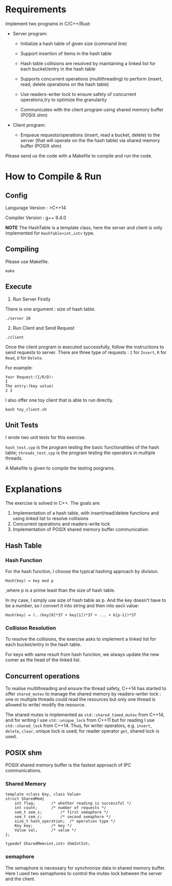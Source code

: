 # Requirements

Implement two programs in C/C++/Rust:

* Server program:

	- Initialize a hash table of given size (command line)

	- Support insertion of items in the hash table
	
	- Hash table collisions are resolved by maintaining a linked list for each bucket/entry in the hash table
	
	- Supports concurrent operations (multithreading) to perform (insert, read, delete operations on the hash table)

	- Use readers-writer lock to ensure safety of concurrent operations,try to optimize the granularity

	- Communicates with the client program using shared memory buffer (POSIX shm)

* Client program:
	- Enqueue requests/operations (insert, read a bucket, delete) to the server (that will operate on the the hash 
	table) via shared memory buffer (POSIX shm)

Please send us the code with a Makefile to compile and run the code.

# How to Compile \& Run

## Config

Langurage Version : \>C++14

Compiler Version : g++ 9.4.0

**NOTE** The HashTable is a template class, here the server and client is only implemented for `HashTable<int,int>` type.

## Compiling

Please use Makefile.

```
make
```

## Execute

1. Run Server Firstly

There is one argument : size of hash table.

```
./server 20
```

2. Run Client and Send Request

```
./client
```


Once the client program is executed successfully, follow the instructions to send requests to server.
There are three type of requests : `I` for `Insert`, `R` for `Read`, `D` for `Delete`.

For example:

```
Your Request:(I/R/D):
I
The entry:(key value)
2 3
```

I also offer one toy client that is able to run directly.


```
bash toy_client.sh
```

## Unit Tests

I wrote two unit tests for this exercise.

`hash_test.cpp` is the program testing the basic functionalities of the hash table;
`threads_test.cpp` is the program testing the operators in multiple threads.

A Makefile is given to compile the testing porgrams.

# Explanations

The exercise is solved in C++. The goals are:

1. Implementation of a hash table, with insert/read/delete functions and using linked list to resolve collisions
2. Concurrent operations and readers-write lock
3. Implementation of POSIX shared memory buffer communication.


## Hash Table
### Hash Function

For the hash function, I choose the typical hashing approach by division.

```
Hash(key) = key mod p
```
,where p is a prime least than the size of hash table.

In my case, I simply use size of hash table as p.
And the key doesn't have to be a number, so I convert it into string and then into ascii value:

```
Hash(key) = (..(key[0]*37 + key[1])*37 + ... + k[p-1])*37
```

### Collision Resolution

To resolve the collisions, the exercise asks to implement a linked list for each bucket/entry in the hash table.

For keys with same result from hash function, we always update the new comer as the head of the linked list.


## Concurrent operations

To realise multithreading and ensure the thread safety, C++14 has started to offer `shared_mutex` to manage the shared
memory by readers-writer lock : one or multiple threads could read the resources but only one thread is allowed to write/
modify the resource.

The shared mutex is implemented as `std::shared_timed_mutex` from C++14, and for writing I use `std::unique_lock` from C++11
but for reading I use `std::shared_lock` from C++14. Thus, for writer operators, e.g. `insert`, `delete`, `clear`, unique 
lock is used; for reader operator `get`, shared lock is used.


## POSIX shm

POSIX shared memory buffer is the fastest approach of IPC communications.

### Shared Memory 

```
template <class Key, class Value>
struct SharedMem{
	int flag;		/* whether reading is successful */
	int count;		/* number of requests */
	sem_t sem_s;		/* first semaphore */
	sem_t sem_c;		/* second semaphore */
	size_t hash_operation;	/* operation type */
	Key key;		/* key */
	Value val;		/* value */
};

typedef SharedMem<int,int> ShmIntInt;
```

### semaphore

The semaphore is necessary for synchronize data in shared memory buffer.
Here I used two semaphores to control the mutex lock between the server and the client.





